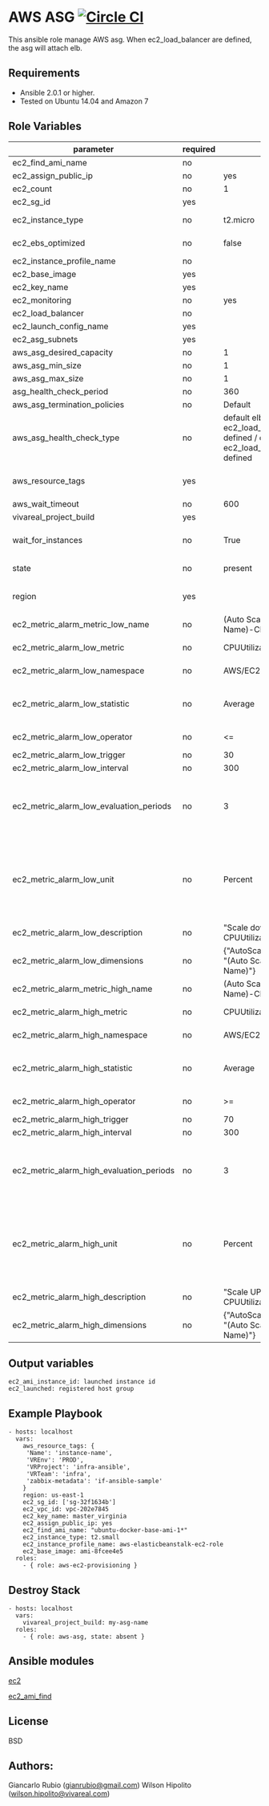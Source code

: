 AWS ASG  [![Circle CI](https://circleci.com/gh/VivaReal/ansible-aws-asg/tree/master.svg?style=svg&circle-token=39ff1e2f2d1e1e9fc23cca130dca267e0c3348a1)](https://circleci.com/gh/VivaReal/ansible-aws-asg/tree/master)
=========

This ansible role manage AWS asg.
When ec2_load_balancer are defined, the asg will attach elb.

Requirements
------------

- Ansible 2.0.1 or higher.
- Tested on Ubuntu 14.04 and Amazon 7

Role Variables
--------------

| parameter             | required | default | choices | comments |
| --------------------- | -------- | ------- | -------- |-------- |
| ec2_find_ami_name                   |  no     |         || ami name to find. ex. ubuntu-docker-base-ami-1* |
| ec2_assign_public_ip                   |   no    |    yes     |yes, no|  when provisioning within vpc, assign a public IP address. |
| ec2_count                   |  no     |     1    || number of instances to launch|
| ec2_sg_id                   |   yes    |         || security group id (or list of ids) to use with the instance |
| ec2_instance_type                   |   no    |     t2.micro    || instance type to use for the instance, see http://docs.aws.amazon.com/AWSEC2/latest/UserGuide/instance-types.html|
| ec2_ebs_optimized  | no  |  false ||  whether instance is using optimized EBS volumes, see http://docs.aws.amazon.com/AWSEC2/latest/UserGuide/EBSOptimized.html|
| ec2_instance_profile_name |  no |   ||  Name of the IAM instance profile to use. Recommended to use aws-elasticbeanstalk-ec2-role |
| ec2_base_image  |  yes |   ||  ami ID to use for the instance. Only use when ec2_find_ami_name is blank. |
| ec2_key_name | yes  |   |   |key pair to use on the instance|
| ec2_monitoring  |  no | yes  | yes, no |  enable detailed monitoring (CloudWatch) for instance |
| ec2_load_balancer | no | | | List of ELB names to use for the group |
| ec2_launch_config_name | yes | | | Name of the Launch configuration to use for the group. See the ec2_lc module for managing these. |
| ec2_asg_subnets | yes | | | List of VPC subnets to use|
| aws_asg_desired_capacity | no | 1 | | Desired number of instances in group, if unspecified then the current group value will be used.|
| aws_asg_min_size | no | 1 | | Minimum number of instances in group, if unspecified then the current group value will be used.|
| aws_asg_max_size | no | 1 | | Maximum number of instances in group, if unspecified then the current group value will be used.|
| asg_health_check_period | no | 360 | | |
| aws_asg_termination_policies | no | Default | | OldestInstance, NewestInstance, OldestLaunchConfiguration, ClosestToNextInstanceHour, Default|
| aws_asg_health_check_type | no | default elb when ec2_load_balancer is defined / default ec2 when ec2_load_balancer is not defined | EC2, ELB | The service you want the health status from, Amazon EC2 or Elastic Load Balancer.|
| aws_resource_tags  | yes  |   | | a hash/dictionary of tags to add to the new instance or for starting/stopping instance by tag; '{"key":"value"}' and '{"VREnv":"PROD","VRProject":"sample","VRTeam":"infra", "Name":"ami name"}' |
| aws_wait_timeout | no | 600 | |  how long before wait gives up, in seconds |
| vivareal_project_build | yes | | |  ASG name |
| wait_for_instances | no  | True | | Wait for the ASG instances to be in a ready state before exiting. If instances are behind an ELB, it will wait until the ELB determines all instances have a lifecycle_state of "InService" and a health_status of "Healthy".|  
| state |  no |  present |present or absent| create or destroy asg |
| region |  yes |   || The AWS region to use. Must be specified if ec2_url is not used. If not specified then the value of the EC2_REGION environment variable, if any, is used. See http://docs.aws.amazon.com/general/latest/gr/rande.html#ec2_region  |
| ec2_metric_alarm_metric_low_name | no | (Auto Scaling Group Name)-CPU-LOW | | The name of the cloudwatch alarm that will be created |
| ec2_metric_alarm_low_metric | no | CPUUtilization | | What metric cloudwatch will monitor (Ref: http://docs.aws.amazon.com/AmazonCloudWatch/latest/DeveloperGuide/CW_Support_For_AWS.html) |
| ec2_metric_alarm_low_namespace | no | AWS/EC2 | | CloudWatch namespaces are containers for metrics. Metrics in different namespaces are isolated from each other|
| ec2_metric_alarm_low_statistic | no | Average | Minimum, Maximum, Sum, Average, SampleCount| Statistics are metric data aggregations over specified periods of time. |
| ec2_metric_alarm_low_operator| no | <= | =, >, <, >=, <=| The arithmetic operation to use when comparing the specified Statistic and Threshold. The specified Statistic value is used as the first operand.|
| ec2_metric_alarm_low_trigger| no | 30 | | Sets the min/max bound for triggering the alarm.|
| ec2_metric_alarm_low_interval| no | 300 | | The time (in seconds) between metric evaluations.|
| ec2_metric_alarm_low_evaluation_periods| no | 3 | The number of times in which the metric is evaluated before final calculation. |
| ec2_metric_alarm_low_unit| no | Percent | Seconds, Bytes, Bits, Percent, Count,  Bytes/Second, Bits/Second, Count/Second, None | The threshold's unit of measurement. |
| ec2_metric_alarm_low_description | no | "Scale down ASG if CPUUtilization is <= 30" | |
| ec2_metric_alarm_low_dimensions | no | {"AutoScalingGroupName": "(Auto Scaling Group Name)"} | | Describes to what the alarm is applied|
| ec2_metric_alarm_metric_high_name | no | (Auto Scaling Group Name)-CPU-HIGH | | The name of the cloudwatch alarm that will be created |
| ec2_metric_alarm_high_metric | no | CPUUtilization | | What metric cloudwatch will monitor (Ref: http://docs.aws.amazon.com/AmazonCloudWatch/latest/DeveloperGuide/CW_Support_For_AWS.html) |
| ec2_metric_alarm_high_namespace | no | AWS/EC2 | | CloudWatch namespaces are containers for metrics. Metrics in different namespaces are isolated from each other|
| ec2_metric_alarm_high_statistic | no | Average | Minimum, Maximum, Sum, Average, SampleCount| Statistics are metric data aggregations over specified periods of time. |
| ec2_metric_alarm_high_operator | no | >= | =, >, <, >=, <=| The arithmetic operation to use when comparing the specified Statistic and Threshold. The specified Statistic value is used as the first operand.|
| ec2_metric_alarm_high_trigger| no | 70 | | Sets the min/max bound for triggering the alarm.|
| ec2_metric_alarm_high_interval| no | 300 | | The time (in seconds) between metric evaluations.|
| ec2_metric_alarm_high_evaluation_periods | no | 3 | The number of times in which the metric is evaluated before final calculation. |
| ec2_metric_alarm_high_unit | no | Percent | Seconds, Bytes, Bits, Percent, Count,  Bytes/Second, Bits/Second, Count/Second, None | The threshold's unit of measurement. |
| ec2_metric_alarm_high_description | no | "Scale UP ASG if CPUUtilization is >= 70" | |
| ec2_metric_alarm_high_dimensions | no | {"AutoScalingGroupName": "(Auto Scaling Group Name)"} | | Describes to what the alarm is applied|

Output variables
--------------
    ec2_ami_instance_id: launched instance id
    ec2_launched: registered host group



Example Playbook
----------------

    - hosts: localhost
      vars:
        aws_resource_tags: {
         'Name': 'instance-name',
         'VREnv': 'PROD',
         'VRProject': 'infra-ansible',
         'VRTeam': 'infra',
         'zabbix-metadata': 'if-ansible-sample'
        }
        region: us-east-1
        ec2_sg_id: ['sg-32f1634b']
        ec2_vpc_id: vpc-202e7845
        ec2_key_name: master_virginia
        ec2_assign_public_ip: yes
        ec2_find_ami_name: "ubuntu-docker-base-ami-1*"
        ec2_instance_type: t2.small
        ec2_instance_profile_name: aws-elasticbeanstalk-ec2-role
        ec2_base_image: ami-8fcee4e5
      roles:
        - { role: aws-ec2-provisioning }

Destroy Stack
----------------

    - hosts: localhost
      vars:
        vivareal_project_build: my-asg-name
      roles:
        - { role: aws-asg, state: absent }
        
Ansible modules
--------------
[ec2](http://docs.ansible.com/ansible/ec2_module.html)

[ec2_ami_find](http://docs.ansible.com/ansible/ec2_ami_find_module.html)


License
-------

BSD

Authors:
------------------

Giancarlo Rubio (<gianrubio@gmail.com>)
Wilson Hipolito (<wilson.hipolito@vivareal.com>)
